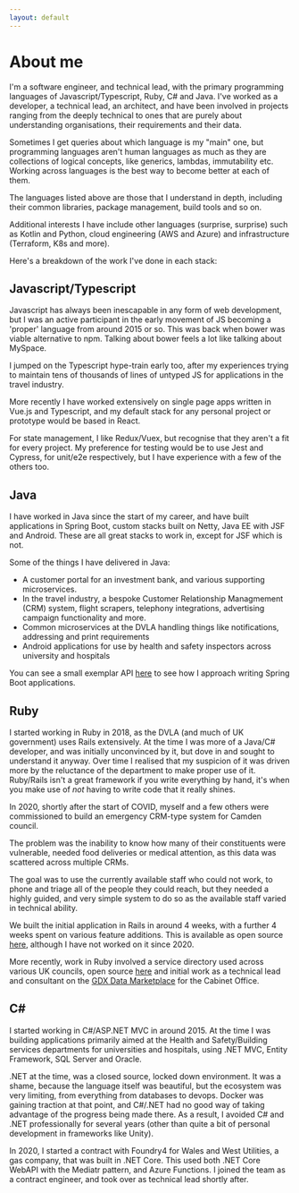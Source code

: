 ```yaml
---
layout: default
---
```


# About me

I'm a software engineer, and technical lead, with the primary programming languages of Javascript/Typescript, Ruby, C# and Java.  I've worked as a developer, a technical lead, an architect, and have been involved in projects ranging from the deeply technical to ones that are purely about understanding organisations, their requirements and their data.

Sometimes I get queries about which language is my "main" one, but programming languages aren't human languages as much as they are collections of logical concepts, like generics, lambdas, immutability etc.  Working across languages is the best way to become better at each of them.

The languages listed above are those that I understand in depth, including their common libraries, package management, build tools and so on.

Additional interests I have include other languages (surprise, surprise) such as Kotlin and Python, cloud engineering (AWS and Azure) and infrastructure (Terraform, K8s and more).

Here's a breakdown of the work I've done in each stack:

## Javascript/Typescript
Javascript has always been inescapable in any form of web development, but I was an active participant in the early movement of JS becoming a 'proper' language from around 2015 or so.  This was back when bower was viable alternative to npm.  Talking about bower feels a lot like talking about MySpace.  

I jumped on the Typescript hype-train early too, after my experiences trying to maintain tens of thousands of lines of untyped JS for applications in the travel industry.

More recently I have worked extensively on single page apps written in Vue.js and Typescript, and my default stack for any personal project or prototype would be based in React.

For state management, I like Redux/Vuex, but recognise that they aren't a fit for every project.  My preference for testing would be to use Jest and Cypress, for unit/e2e respectively, but I have experience with a few of the others too.

## Java

I have worked in Java since the start of my career, and have built applications in Spring Boot, custom stacks built on Netty, Java EE with JSF and Android.  These are all great stacks to work in, except for JSF which is not.

Some of the things I have delivered in Java:
* A customer portal for an investment bank, and various supporting microservices.
* In the travel industry, a bespoke Customer Relationship Managmement (CRM) system, flight scrapers, telephony integrations, advertising campaign functionality and more.
* Common microservices at the DVLA handling things like notifications, addressing and print requirements
* Android applications for use by health and safety inspectors across university and hospitals

You can see a small exemplar API [here](https://github.com/jamiebuckley/quinque-api) to see how I approach writing Spring Boot applications.



## Ruby
I started working in Ruby in 2018, as the DVLA (and much of UK government) uses Rails extensively.  At the time I was more of a Java/C# developer, and was initially unconvinced by it, but dove in and sought to understand it anyway.  Over time I realised that my suspicion of it was driven more by the reluctance of the department to make proper use of it.  Ruby/Rails isn't a great framework if you write everything by hand, it's when you make use of _not_ having to write code that it really shines.

In 2020, shortly after the start of COVID, myself and a few others were commissioned to build an emergency CRM-type system for Camden council.

The problem was the inability to know how many of their constituents were vulnerable, needed food deliveries or medical attention, as this data was scattered across multiple CRMs.

The goal was to use the currently available staff who could not work, to phone and triage all of the people they could reach, but they needed a highly guided, and very simple system to do so as the available staff varied in technical ability.

We built the initial application in Rails in around 4 weeks, with a further 4 weeks spent on various feature additions.  This is available as open source [here](https://github.com/wearefuturegov/beacon), although I have not worked on it since 2020.

More recently, work in Ruby involved a service directory used across various UK councils, open source [here](https://github.com/wearefuturegov/outpost) and initial work as a technical lead and consultant on the [GDX Data Marketplace](https://www.gov.uk/government/publications/roadmap-for-digital-and-data-2022-to-2025/transforming-for-a-digital-future-2022-to-2025-roadmap-for-digital-and-data) for the Cabinet Office.

## C#
I started working in C#/ASP.NET MVC in around 2015.  At the time I was building applications primarily aimed at the Health and Safety/Building services departments for universities and hospitals, using .NET MVC, Entity Framework, SQL Server and Oracle.  

.NET at the time, was a closed source, locked down environment.  It was a shame, because the language itself was beautiful, but the ecosystem was very limiting, from everything from databases to devops.  Docker was gaining traction at that point, and C#/.NET had no good way of taking advantage of the progress being made there.  As a result, I avoided C# and .NET professionally for several years (other than quite a bit of personal development in frameworks like Unity).

In 2020, I started a contract with Foundry4 for Wales and West Utilities, a gas company, that was built in .NET Core.  This used both .NET Core WebAPI with the Mediatr pattern, and Azure Functions.  I joined the team as a contract engineer, and took over as technical lead shortly after.
